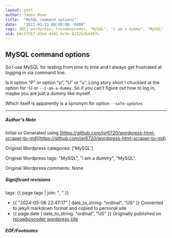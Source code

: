 ```yaml
---
layout: post
author: James Rowe
title:  "MySQL command options"
date:   "2011-03-21 00:00:00 -0400"
tags: 2011 wordpress, txcowboycoder, "MySQL", "i am a dummy", "MySQL"
uid: b0c5f567-42e6-4441-bc5e-6252b3b4497c
---
```



## MySQL command options


So I use MySQL for testing from time to time and I always get frustrated at logging in via command line.


Is it option “P” or option “p”, “U” or “u”. Long story short I chuckled at the option for -U or `--i-am-a-dummy`. So if you can’t figure out how to log in, maybe you are just a dummy like myself.


Which itself is apparently is a synonym for option `--safe-updates`




---

##### Author's Note

Initial `md` Generated using [https://github.com/jsr6720/wordpress-html-scraper-to-md](https://github.com/jsr6720/wordpress-html-scraper-to-md)

Original Wordpress categories: ['MySQL']

Original Wordpress tags: "MySQL", "i am a dummy", "MySQL"

Original Wordpress comments: None

##### Significant revisions

tags: {{ page.tags | join: ", " }} <!-- todo move this somewhere -->

- {{ "2024-05-06 22:47:17" | date_to_string: "ordinal", "US" }} Converted to jekyll markdown format and copied to personal site
- {{ page.date | date_to_string: "ordinal", "US" }} Originally published on [txcowboycoder wordpress site](https://txcowboycoder.wordpress.com/2011/03/21/mysql-command-options/)

##### EOF/Footnotes


